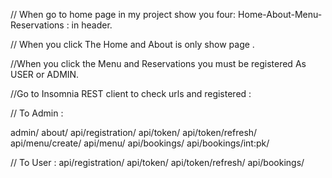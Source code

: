// When go to home page in my project show you four: Home-About-Menu-Reservations : in header.

// When you click The Home and About is only show page .

//When you click the Menu and Reservations you must be registered As USER or ADMIN.

//Go to Insomnia REST client to check urls and registered :

// To Admin :

admin/ about/ api/registration/ api/token/ api/token/refresh/ api/menu/create/ api/menu/ api/bookings/ api/bookings/int:pk/

// To User : api/registration/ api/token/ api/token/refresh/ api/bookings/
